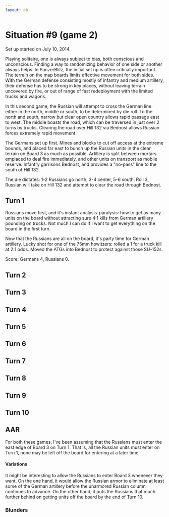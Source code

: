 ```yaml
---
layout: pb
---
```



# Situation #9 (game 2)

Set up started on July 10, 2014.

Playing solitaire, one is always subject to bias, both
conscious and unconscious. Finding a way to randomizing
behavior of one side or another always helps. In PanzerBlitz,
the initial set up is often critically important. The terrain
on the map boards limits effective movement for both sides.
With the German defense consisting mostly of infantry and
medium artillery, their defense has to be strong in key
places, without leaving terrain uncovered by fire, or out
of range of fast redeployment with the limited trucks and
wagons.

In this second game, the Russian will attempt to cross the
German line either in the north, middle or south, to be
determined by die roll. To the north and south, narrow but
clear open country allows rapid passage east to west. The
middle boasts the road, which can be traversed in just over
2 turns by trucks. Clearing the road over Hill 132 via
Bednost allows Russian forces extremely rapid movement.

The Germans set up first. Mines and blocks to cut off access at the
extreme bounds, and placed far east to bunch up the Russian
units in the clear terrain on Board 3 as much as possible.
Artillery is split between mortars emplaced to deal fire
immediately, and other units on transport as mobile reserve.
Infantry garrisons Bednost, and provides a "no-pass" line to
the south of Hill 132.

The die dictates: 1-2 Russians go north, 3-4 center, 5-6
south. Roll 3, Russian will take on Hill 132 and attempt
to clear the road through Bednost.

## Turn 1

Russians move first, and it's instant analysis-paralysis: how to get as
many units on the board without attracting sure 4:1 kills from German
artillery pounding on trucks. Not much I can do if I want to get
everything on the board in the first turn.

Now that the Russians are all on the board, it's party time for German
artillery. Lucky shot for one of the 75mm howitzers: rolled a 1 for a
truck kill at 2:1 odds. Moved the ATGs into Bednost to protect against
those SU-152s.


Score: Germans 4, Russians 0.

## Turn 2




## Turn 3


## Turn 4


## Turn 5


## Turn 6


## Turn 7


## Turn 8


## Turn 9


## Turn 10


## AAR

For both these games, I've been assuming that the Russians must enter
the east edge of Board 3 on Turn 1. That is, all the Russian units must
enter on Turn 1, none may be left off the board for entering at a later
time.

#### Variations

It might be interesting to allow the Russians to enter Board 3 whenever
they want. On the one hand, it would allow the Russian armor to
eliminate at least some of the German artillery before the unarmored
Russian column continues to advance. On the other hand, it puts the
Russians that much further behind on getting units off the board by the
end of Turn 10.


### Blunders
